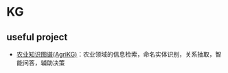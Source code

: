 # KG

## useful project
- [农业知识图谱(AgriKG)](https://github.com/Open-AI-Work/Agriculture_KnowledgeGraph)：农业领域的信息检索，命名实体识别，关系抽取，智能问答，辅助决策
